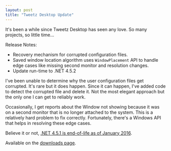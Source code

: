 ```yaml
---
layout: post
title: "Tweetz Desktop Update"
---
```

It's been a while since Tweetz Desktop has seen any love. So many projects, so little time...

Release Notes:

- Recovery mechanism for corrupted configuration files.
- Saved window location algorithm uses `WindowPlacement` API to handle edge cases like missing second monitor and resolution changes.
- Update run-time to .NET 4.5.2

I've been unable to determine why the user configuration files get corrupted. It's rare but it does happen. Since it can happen, I've added code to detect the corrupted file and delete it. Not the most elegant approach but the only one I can get to reliably work.

Occasionally, I get reports about the Window not showing because it was on a second monitor that is no longer attached to the system. This is a relatively hard problem to fix correctly. Fortunately, there's a Windows API that helps in resolving these edge cases.

Believe it or not, [.NET 4.5.1 is end-of-life as of January 2016](http://blogs.msdn.com/b/dotnet/archive/2014/08/07/moving-to-the-net-framework-4-5-2.aspx).

Available on the [downloads page](http://mike-ward.net/downloads).